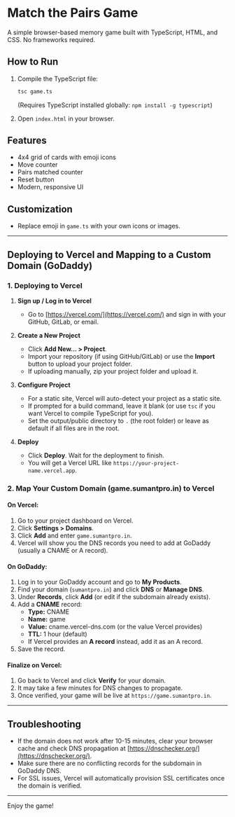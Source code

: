 # Match the Pairs Game

A simple browser-based memory game built with TypeScript, HTML, and CSS. No frameworks required.

## How to Run

1. Compile the TypeScript file:
   
   ```sh
   tsc game.ts
   ```
   (Requires TypeScript installed globally: `npm install -g typescript`)

2. Open `index.html` in your browser.

## Features
- 4x4 grid of cards with emoji icons
- Move counter
- Pairs matched counter
- Reset button
- Modern, responsive UI

## Customization
- Replace emoji in `game.ts` with your own icons or images.

---

## Deploying to Vercel and Mapping to a Custom Domain (GoDaddy)

### 1. Deploying to Vercel

1. **Sign up / Log in to Vercel**
   - Go to [https://vercel.com/](https://vercel.com/) and sign in with your GitHub, GitLab, or email.

2. **Create a New Project**
   - Click **Add New... > Project**.
   - Import your repository (if using GitHub/GitLab) or use the **Import** button to upload your project folder.
   - If uploading manually, zip your project folder and upload it.

3. **Configure Project**
   - For a static site, Vercel will auto-detect your project as a static site.
   - If prompted for a build command, leave it blank (or use `tsc` if you want Vercel to compile TypeScript for you).
   - Set the output/public directory to `.` (the root folder) or leave as default if all files are in the root.

4. **Deploy**
   - Click **Deploy**. Wait for the deployment to finish.
   - You will get a Vercel URL like `https://your-project-name.vercel.app`.

### 2. Map Your Custom Domain (game.sumantpro.in) to Vercel

#### On Vercel:
1. Go to your project dashboard on Vercel.
2. Click **Settings > Domains**.
3. Click **Add** and enter `game.sumantpro.in`.
4. Vercel will show you the DNS records you need to add at GoDaddy (usually a CNAME or A record).

#### On GoDaddy:
1. Log in to your GoDaddy account and go to **My Products**.
2. Find your domain (`sumantpro.in`) and click **DNS** or **Manage DNS**.
3. Under **Records**, click **Add** (or edit if the subdomain already exists).
4. Add a **CNAME** record:
   - **Type:** CNAME
   - **Name:** game
   - **Value:** cname.vercel-dns.com (or the value Vercel provides)
   - **TTL:** 1 hour (default)
   - If Vercel provides an **A record** instead, add it as an A record.
5. Save the record.

#### Finalize on Vercel:
1. Go back to Vercel and click **Verify** for your domain.
2. It may take a few minutes for DNS changes to propagate.
3. Once verified, your game will be live at `https://game.sumantpro.in`.

---

## Troubleshooting
- If the domain does not work after 10-15 minutes, clear your browser cache and check DNS propagation at [https://dnschecker.org/](https://dnschecker.org/).
- Make sure there are no conflicting records for the subdomain in GoDaddy DNS.
- For SSL issues, Vercel will automatically provision SSL certificates once the domain is verified.

---

Enjoy the game!
